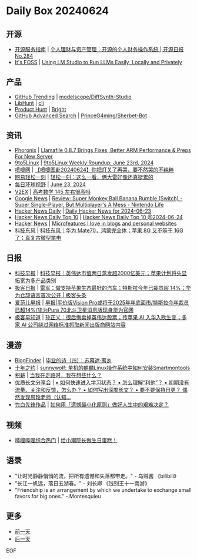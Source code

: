 # Daily Box 20240624

## 开源
- [开源服务指南](https://osguider.com/blog/) | [个人理财与资产管理：开源的个人财务操作系统 | 开源日报 No.284](https://osguider.com/blog/post/daily/daily-284/)
- [It's FOSS](https://itsfoss.com/) | [Using LM Studio to Run LLMs Easily, Locally and Privately](https://itsfoss.com/lm-studio-linux/)

## 产品
- [GitHub Trending](https://github.com/trending?since=daily) | [modelscope/DiffSynth-Studio](https://github.com/modelscope/DiffSynth-Studio)
- [LibHunt](https://www.libhunt.com/) | [cli](https://www.libhunt.com/r/docker/cli)
- [Product Hunt](https://www.producthunt.com) | [Bright](https://www.producthunt.com/posts/bright-51100347-8b81-41db-a2ec-e839017e00cd)
- [GitHub Advanced Search](https://github.com/search/advanced) | [PrinceG4ming/Sherbet-Bot](https://github.com/PrinceG4ming/Sherbet-Bot)

## 资讯
- [Phoronix](https://www.phoronix.com/) | [Llamafile 0.8.7 Brings Fixes, Better ARM Performance & Preps For New Server](https://www.phoronix.com/news/Llamafile-0.8.7-Released)
- [9to5Linux](https://9to5linux.com/) | [9to5Linux Weekly Roundup: June 23rd, 2024](https://9to5linux.com/9to5linux-weekly-roundup-june-23rd-2024)
- [喷嚏网](http://www.dapenti.com/blog/blog.asp?subjectid=70&name=xilei) | [【喷嚏图卦20240624】你把灯关了再哭，要不然哭的不纯粹](http://www.dapenti.com/blog/more.asp?name=xilei&id=179445)
- [网易轻松一刻](https://m.163.com/touch/exclusive/sub/qsyk) | [轻松一刻：这么一看，俩大雷好像还真挺累的](https://m.163.com/news/article/J5FJO1PV000181BR.html)
- [每日环球视野](https://idai.ly/) | [June 23, 2024](http://m.idai.ly/se/a193iG?1719072000)
- [V2EX](https://www.v2ex.com/) | [高考数学 145 左右很高吗](https://www.v2ex.com/t/1052172)
- [Google News](https://news.google.com/topics/CAAqJggKIiBDQkFTRWdvSUwyMHZNRGRqTVhZU0FtVnVHZ0pWVXlnQVAB) | [Review: Super Monkey Ball Banana Rumble (Switch) - Super Single-Player, But Multiplayer's A Mess - Nintendo Life](https://news.google.com/rss/articles/CBMiVGh0dHBzOi8vd3d3Lm5pbnRlbmRvbGlmZS5jb20vcmV2aWV3cy9uaW50ZW5kby1zd2l0Y2gvc3VwZXItbW9ua2V5LWJhbGwtYmFuYW5hLXJ1bWJsZdIBAA?oc=5)
- [Hacker News Daily](https://www.daemonology.net/hn-daily/) | [Daily Hacker News for 2024-06-23](https://www.daemonology.net/hn-daily/2024-06-23.html)
- [Hacker News Daily Top 10](https://github.com/headllines/hackernews-daily) | [Hacker News Daily Top 10 @2024-06-24](https://github.com/headllines/hackernews-daily/issues/1445)
- [Hacker News](https://news.ycombinator.com/front) | [Microfeatures I love in blogs and personal websites](https://news.ycombinator.com/item?id=40774277)
- [科技东风](https://m.smzdm.com/tag/tn0400v/) | [科技东风｜华为 Mate70，鸿蒙完全体；苹果 8G 又不等于 16G 了；真复古微型笔电](https://post.m.smzdm.com/p/arr2k7zg/)

## 日报
- [科技早报](https://www.jiemian.com/lists/459.html) | [科技早报｜英伟达市值两日蒸发超2000亿美元；苹果计划将头显拓宽为多产品类别](https://www.jiemian.com/article/11318734.html)
- [极客日报](https://blog.csdn.net/csdngeeknews) | [雷军：做支持苹果生态最好的汽车；特斯拉今年已裁员超 14%；华为仓颉语言首次公开 | 极客头条](https://blog.csdn.net/weixin_39786569/article/details/139916714)
- [爱范儿早报](https://www.ifanr.com/category/ifanrnews) | [早报|平价版Vision Pro或将于2025年年底面市/特斯拉今年裁员已超14%/华为Pura 70北斗卫星消息版现身华为官网](https://www.ifanr.com/1590039)
- [极客早知道](https://www.geekpark.net/column/74) | [孙正义：很后悔卖掉英伟达股票；传苹果 AI 入华入欧生变；多家 AI 公司绕过网络标准抓取新闻出版商网站内容](https://www.geekpark.net/news/336941)

## 漫游
- [BlogFinder](https://bf.zzxworld.com/) | [毕业的诗（四）：苏幕遮·离乡](https://lostdeer.xyz/poem-for-graduation-ep4/?utm_source=blogfinder)
- [十年之约](https://www.foreverblog.cn/feeds.html) | [sunnywolf: 单机的麒麟Linux操作系统中如何安装Smartmontools](https://399s.com/8346.html)
- [积薪](https://firewood.news/) | [当我在走路时，我在想些什么？](https://memozine.me/2024/06/11/what-am-i-thinking-about-while-i-am-walking)
- [优质长文分享会](https://m.okjike.com/topics/56d2fabe7cb3331100467e2b) | [▪ 如何快速进入学习状态？ ▪ 怎么理解“利他”？ ▪ 初期没有流量、关注和反馈，怎么办？ ▪ 如何写出深度长文？ ▪ 要不要保持日更？ 偶然发现周玲老师（认知...](https://m.okjike.com/originalPosts/66793699ea5035e8ec12cf97)
- [竹白先锋作品](https://www.zhubai.wiki/) | [如何用「遗憾最小化原则」做好人生中的艰难决定？](https://open.zhubai.wiki/a/l/t/z/pl/ouranswers/2416963120519385088)

## 视频
- [哔哩哔哩综合热门](https://www.bilibili.com/v/popular/all/) | [给小潮院长做生日蛋糕！](https://b23.tv/BV16z421B74y)

## 语录
- "让时光静静悄悄的流，把所有遗憾和失落都带走。" - 乌贼酱 《bilibili》
- "长江一帆远，落日五湖春。" - 刘长卿 《饯别王十一南游》
- "Friendship is an arrangement by which we undertake to exchange small favors for big ones." - Montesquieu

## 更多
- [前一天](daily-box-20240623.md)
- [后一天](daily-box-20240625.md)

EOF